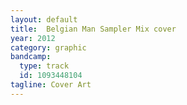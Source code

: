 ```yaml
---
layout: default
title:  Belgian Man Sampler Mix cover
year: 2012
category: graphic
bandcamp:
  type: track
  id: 1093448104
tagline: Cover Art
---
```


